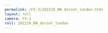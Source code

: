 ```yaml
---
permalink: /FX-3/202210_BW_dorset_london.html
layout: roll
camera: FX-3
roll: 202210_BW_dorset_london
---
```


<!-- Description. -->
